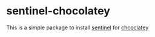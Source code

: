 # sentinel-chocolatey
This is a simple package to install [sentinel](https://github.com/yarseyah/sentinel) for [chcoclatey](https://chocolatey.org/)